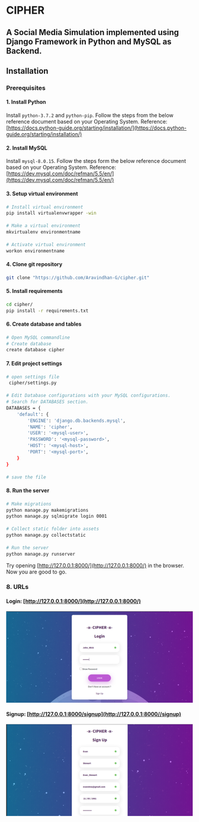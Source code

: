 # CIPHER
## A Social Media Simulation implemented using Django Framework in Python and MySQL as Backend.</br>

## Installation

### Prerequisites

#### 1. Install Python
Install ```python-3.7.2``` and ```python-pip```. Follow the steps from the below reference document based on your Operating System.
Reference: [https://docs.python-guide.org/starting/installation/](https://docs.python-guide.org/starting/installation/)

#### 2. Install MySQL
Install ```mysql-8.0.15```. Follow the steps form the below reference document based on your Operating System.
Reference: [https://dev.mysql.com/doc/refman/5.5/en/](https://dev.mysql.com/doc/refman/5.5/en/)
#### 3. Setup virtual environment
```bash
# Install virtual environment
pip install virtualenvwrapper -win

# Make a virtual environment
mkvirtualenv environmentname

# Activate virtual environment
workon environmentname
```

#### 4. Clone git repository
```bash
git clone "https://github.com/Aravindhan-G/cipher.git"
```

#### 5. Install requirements
```bash
cd cipher/
pip install -r requirements.txt
```

#### 6. Create database and tables
```bash
# Open MySQL commandline
# Create database
create database cipher
```

#### 7. Edit project settings
```bash
# open settings file
 cipher/settings.py

# Edit Database configurations with your MySQL configurations.
# Search for DATABASES section.
DATABASES = {
    'default': {
        'ENGINE': 'django.db.backends.mysql',
        'NAME': 'cipher',
        'USER': '<mysql-user>',
        'PASSWORD': '<mysql-password>',
        'HOST': '<mysql-host>',
        'PORT': '<mysql-port>',
    }
}

# save the file
```
#### 8. Run the server
```bash
# Make migrations
python manage.py makemigrations
python manage.py sqlmigrate login 0001

# Collect static folder into assets
python manage.py collectstatic

# Run the server
python manage.py runserver

```
Try opening [http://127.0.0.1:8000/](http://127.0.0.1:8000/) in the browser.
Now you are good to go.

### 8. URLs
#### Login: [http://127.0.0.1:8000/](http://127.0.0.1:8000/)
![](https://github.com/Aravindhan-G/cipher/blob/master/Screenshots/Login.png)
#### Signup: [http://127.0.0.1:8000/signup](http://127.0.0.1:8000//signup)
![](https://github.com/Aravindhan-G/cipher/blob/master/Screenshots/Sign%20Up.png)
